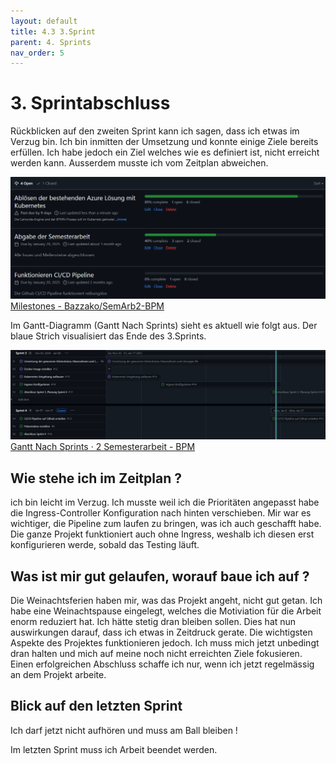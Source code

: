 ```yaml
---
layout: default
title: 4.3 3.Sprint
parent: 4. Sprints
nav_order: 5
---
```


# 3. Sprintabschluss

Rückblicken auf den zweiten Sprint kann ich sagen, dass ich etwas im Verzug bin. Ich bin inmitten der Umsetzung und konnte einige Ziele bereits erfüllen. Ich habe jedoch ein Ziel welches wie es definiert ist, nicht erreicht werden kann. Ausserdem musste ich vom Zeitplan abweichen.

![Meilensteine](../ressources/bilder/3_Sprint_Milestone.png)
[Milestones - Bazzako/SemArb2-BPM](https://github.com/Bazzako/SemArb2-BPM/milestones)

Im Gantt-Diagramm (Gantt Nach Sprints) sieht es aktuell wie folgt aus. Der blaue Strich visualisiert das Ende des 3.Sprints.

![Gantt](../ressources/bilder/3_Sprint_Gantt.png)
[Gantt Nach Sprints · 2 Semesterarbeit - BPM](https://github.com/users/Bazzako/projects/3/views/4)


## Wie stehe ich im Zeitplan ?

ich bin leicht im Verzug. Ich musste weil ich die Prioritäten angepasst habe die Ingress-Controller Konfiguration nach hinten verschieben. Mir war es wichtiger, die Pipeline zum laufen zu bringen, was ich auch geschafft habe. Die ganze Projekt funktioniert auch ohne Ingress, weshalb ich diesen erst konfigurieren werde, sobald das Testing läuft. 

## Was ist mir gut gelaufen, worauf baue ich auf ?

Die Weinachtsferien haben mir, was das Projekt angeht, nicht gut getan. Ich habe eine Weinachtspause eingelegt, welches die Motiviation für die Arbeit enorm reduziert hat. Ich hätte stetig dran bleiben sollen. Dies hat nun auswirkungen darauf, dass ich etwas in Zeitdruck gerate. Die wichtigsten Aspekte des Projektes funktionieren jedoch. Ich muss mich jetzt unbedingt dran halten und mich auf meine noch nicht erreichten Ziele fokusieren. Einen erfolgreichen Abschluss schaffe ich nur, wenn ich jetzt regelmässig an dem Projekt arbeite.


## Blick auf den letzten Sprint

Ich darf jetzt nicht aufhören und muss am Ball bleiben !

Im letzten Sprint muss ich Arbeit beendet werden.